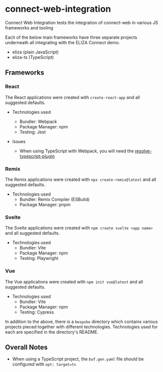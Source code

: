 # connect-web-integration
Connect Web Integration tests the integration of connect-web in various JS frameworks and tooling

Each of the below main frameworks have three separate projects underneath all integrating with the ELIZA Connect demo.

- eliza     (plain JavaScript)
- eliza-ts  (TypeScript)

## Frameworks

### React

The React applications were created with `create-react-app` and all suggested defaults.

- Technologies used
    - Bundler: Webpack
    - Package Manager:  npm
    - Testing:  Jest

- Issues
    - When using TypeScript with Webpack, you will need the [resolve-typescript-plugin](https://github.com/softwareventures/resolve-typescript-plugin) 

### Remix

The Remix applications were created with `npx create-remix@latest` and all suggested defaults.

- Technologies used
    - Bundler: Remix Compiler (ESBuild)
    - Package Manager:  pnpm

### Svelte

The Svelte applications were created with `npm create svelte <app name>` and all suggested defaults.

- Technologies used
    - Bundler: Vite
    - Package Manager:  npm
    - Testing:  Playwright

###  Vue

The Vue applications were created with `npm init vue@latest` and all suggested defaults.

- Technologies used
    - Bundler: Vite
    - Package Manager:  npm
    - Testing:  Cypress

In addition to the above, there is a  `bespoke` directory which contains various projects pieced together with different
technologies.  Technologies used for each are specified in the directory's README.

## Overall Notes
- When using a TypeScript project, the `buf.gen.yaml` file should be configured with `opt: target=ts`
